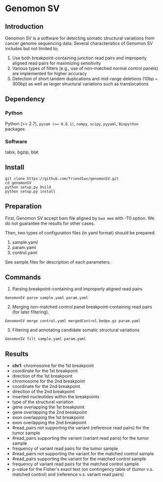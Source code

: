 # Genomon SV

## Introduction

Genomon SV is a software for detecting somatic structural variations from cancer genome sequencing data.
Several characteristics of Genomon SV includes but not limited to;

1. Use both breakpoint-containing junction read pairs and improperly aligned read pairs for maximizing sensitivity
2. Various types of filters (e.g., use of non-matched normal control panels) are implemented for higher accuracy
3. Detection of short tandem duplications and mid-range deletions (10bp ~ 300bp) as well as larger structural variations such as translocations

## Dependency

### Python
Python (>= 2.7), `pysam (>= 0.8.1)`, `numpy`, `scipy`, `pyyaml`, `Biopython` packages

### Software
tabix, bgzip, blat

## Install

```
git clone https://github.com/friend1ws/genomonSV.git
cd genomonSV
python setup.py build
python setup.py install
```
## Preparation

First, Genomon SV accept bam file aligned by `bwa mem` with -T0 option.
We do not guarantee the results for other cases.

Then, two types of configuration files (in yaml format) should be prepared.

1. sample.yaml
2. param.yaml
3. control.yaml

See sample files for description of each parameters.

## Commands

1. Parsing breakpoint-containing and improperly aligned read pairs

```
GenomonSV parse sample.yaml param.yaml
```

2. Merging non-matched control panel breakpoint-containing read pairs
(for later filtering).

```
GenomonSV merge control.yaml mergedControl.bedpe.gz param.yaml                                        
```

3. Filtering and annotating candidate somatic structural variations

```
GenomonSV filt sample.yaml param.yaml
```

## Results


* **chr1**: chromosome for the 1st breakpoint
* coordinate for the 1st breakpoint
* direction of the 1st breakpoint
* chromosome for the 2nd breakpoint
* coordinate for the 2nd breakpoint
* direction of the 2nd breakpoint
* inserted nucleotides within the breakpoints
* type of the structural variation
* gene overlapping the 1st breakpoint
* gene overlapping the 2nd breakpoint
* exon overlapping the 1st breakpoint
* exon overlapping the 2nd breakpoint
* #read_pairs not supporting the variant (reference read pairs) for the tumor sample
* #read_pairs supporting the variant (variant read paris) for the tumor sample
* frequency of variant read pairs for the tumor sample 
* #read_pairs not supporting the variant for the matched control sample
* #read_pairs supporting the variant for the matched control sample
* frequency of variant read pairs for the matched control sample 
* p-value for the Fisher's exact text (on contingency table of (tumor v.s. matched control) and (reference v.s. variant read pairs)

 
